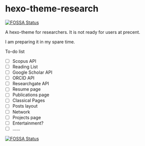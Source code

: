 # hexo-theme-research
[![FOSSA Status](https://app.fossa.com/api/projects/git%2Bgithub.com%2Fjiehua1995%2Fhexo-theme-research.svg?type=shield)](https://app.fossa.com/projects/git%2Bgithub.com%2Fjiehua1995%2Fhexo-theme-research?ref=badge_shield)

A hexo-theme for researchers.
It is not ready for users at precent.

I am preparing it in my spare time.


To-do list
- [ ] Scopus API
- [ ] Reading List
- [ ] Google Scholar API
- [ ] ORCID API
- [ ] Researchgate API
- [ ] Resume page
- [ ] Publications page
- [ ] Classical Pages
- [ ] Posts layout
- [ ] Network
- [ ] Projects page
- [ ] Entertainment?
- [ ] ……

[![FOSSA Status](https://app.fossa.com/api/projects/git%2Bgithub.com%2Fjiehua1995%2Fhexo-theme-research.svg?type=large)](https://app.fossa.com/projects/git%2Bgithub.com%2Fjiehua1995%2Fhexo-theme-research?ref=badge_large)
